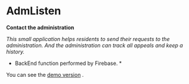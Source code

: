 # AdmListen
**Contact the administration**

*This small application helps residents to send their requests to the administration. And the administration can track all appeals and keep a history.*

* BackEnd function performed by Firebase. *

You can see the <a href="https://admlisten-24088.firebaseapp.com/">demo version</a> .